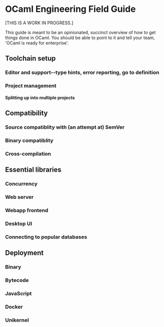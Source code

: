 # OCaml Engineering Field Guide

[THIS IS A WORK IN PROGRESS.]

This guide is meant to be an opinionated, succinct overview of how to
get things done in OCaml. You should be able to point to it and tell
your team, 'OCaml is ready for enterprise'.

## Toolchain setup

### Editor and support--type hints, error reporting, go to definition

### Project management

#### Splitting up into multiple projects

## Compatibility

### Source compatiblity with (an attempt at) SemVer

### Binary compatiblity

### Cross-compilation

## Essential libraries

### Concurrency

### Web server

### Webapp frontend

### Desktop UI

### Connecting to popular databases

## Deployment

### Binary

### Bytecode

### JavaScript

### Docker

### Unikernel

